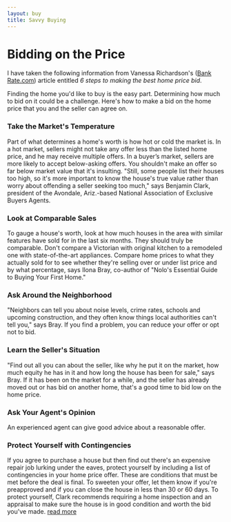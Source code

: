 ```yaml
---
layout: buy
title: Savvy Buying
---
```


# Bidding on the Price

I have taken the following information from Vanessa Richardson's ([Bank Rate.com](http://bankrate.com)) article entitled *6 steps to making the best home price bid*.

Finding the home you'd like to buy is the easy part. Determining how much to bid on it could be a challenge. Here's how to make a bid on the home price that you and the seller can agree on.

### Take the Market's Temperature

Part of what determines a home's worth is how hot or cold the market is. In a hot market, sellers might not take any offer less than the listed home price, and he may receive multiple offers. In a buyer’s market, sellers are more likely to accept below-asking offers. You shouldn't make an offer so far below market value that it's insulting. "Still, some people list their houses too high, so it's more important to know the house's true value rather than worry about offending a seller seeking too much," says Benjamin Clark, president of the Avondale, Ariz.-based National Association of Exclusive Buyers Agents.

### Look at Comparable Sales

To gauge a house's worth, look at how much houses in the area with similar features have sold for in the last six months. They should truly be comparable. Don't compare a Victorian with original kitchen to a remodeled one with state-of-the-art appliances. Compare home prices to what they actually sold for to see whether they're selling over or under list price and by what percentage, says Ilona Bray, co-author of "Nolo's Essential Guide to Buying Your First Home."

### Ask Around the Neighborhood

"Neighbors can tell you about noise levels, crime rates, schools and upcoming construction, and they often know things local authorities can't tell you," says Bray. If you find a problem, you can reduce your offer or opt not to bid.

### Learn the Seller's Situation

"Find out all you can about the seller, like why he put it on the market, how much equity he has in it and how long the house has been for sale," says Bray. If it has been on the market for a while, and the seller has already moved out or has bid on another home, that's a good time to bid low on the home price.

### Ask Your Agent's Opinion

An experienced agent can give good advice about a reasonable offer.  

### Protect Yourself with Contingencies

If you agree to purchase a house but then find out there's an expensive repair job lurking under the eaves, protect yourself by including a list of contingencies in your home price offer. These are conditions that must be met before the deal is final. To sweeten your offer, let them know if you're preapproved and if you can close the house in less than 30 or 60 days. To protect yourself, Clark recommends requiring a home inspection and an appraisal to make sure the house is in good condition and worth the bid you've made. [read more](http://www.bankrate.com/finance/real-estate/6-steps-to-making-the-best-home-price-bid.aspx#ixzz2LTJr7CKA)
